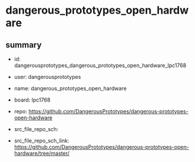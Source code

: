 # dangerous_prototypes_open_hardware
 
## summary 
* id: dangerousprototypes_dangerous_prototypes_open_hardware_lpc1768
* user: dangerousprototypes
* name: dangerous_prototypes_open_hardware
* board: lpc1768
* repo: https://github.com/DangerousPrototypes/dangerous-prototypes-open-hardware



* src_file_repo_sch: 
* src_file_repo_sch_link: https://github.com/DangerousPrototypes/dangerous-prototypes-open-hardware/tree/master/







